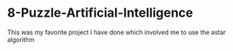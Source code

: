 # 8-Puzzle-Artificial-Intelligence
This was my favorite project I have done which involved me to use the astar algorithm

